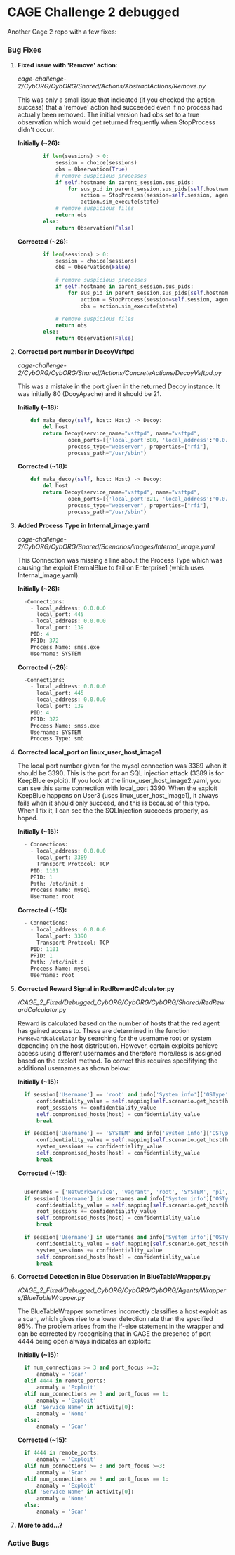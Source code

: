 # CAGE Challenge 2 debugged

Another Cage 2 repo with a few fixes:

### Bug Fixes

1. **Fixed issue with 'Remove' action**: 
    
    *cage-challenge-2/CybORG/CybORG/Shared/Actions/AbstractActions/Remove.py*
    
    This was only a small issue that indicated (if you checked the action success) that a 'remove' action had succeeded even if no process had actually been removed. The initial version had  obs set to a true observation which would get returned frequently when StopProcess didn't occur.
    
    **Initially (~26):**
    
    ```python
            if len(sessions) > 0:
                session = choice(sessions)
                obs = Observation(True)
                # remove suspicious processes
                if self.hostname in parent_session.sus_pids:
                    for sus_pid in parent_session.sus_pids[self.hostname]:
                        action = StopProcess(session=self.session, agent=self.agent, target_session=session.ident, pid=sus_pid)
                        action.sim_execute(state)
                # remove suspicious files
                return obs
            else:
                return Observation(False)
    
    ```
    
    **Corrected (~26):**
    
    ```python
            if len(sessions) > 0:
                session = choice(sessions)
                obs = Observation(False)
    
                # remove suspicious processes
                if self.hostname in parent_session.sus_pids:
                    for sus_pid in parent_session.sus_pids[self.hostname]:
                        action = StopProcess(session=self.session, agent=self.agent, target_session=session.ident, pid=sus_pid)
                        obs = action.sim_execute(state)
    
                # remove suspicious files
                return obs
            else:
                return Observation(False)
    ```
    
2. **Corrected port number in DecoyVsftpd**
    
    *cage-challenge-2/CybORG/CybORG/Shared/Actions/ConcreteActions/DecoyVsftpd.py*
    
    This was a mistake in the port given in the returned Decoy instance. It was initially 80 (DcoyApache) and it should be 21.
    
     **Initially (~18):**
    
    ```python
        def make_decoy(self, host: Host) -> Decoy:
            del host
            return Decoy(service_name="vsftpd", name="vsftpd",
                    open_ports=[{'local_port':80, 'local_address':'0.0.0.0'}],
                    process_type="webserver", properties=["rfi"],
                    process_path="/usr/sbin")
    ```
    
    **Corrected (~18):**
    
    ```python
        def make_decoy(self, host: Host) -> Decoy:
            del host
            return Decoy(service_name="vsftpd", name="vsftpd",
                    open_ports=[{'local_port':21, 'local_address':'0.0.0.0'}],
                    process_type="webserver", properties=["rfi"],
                    process_path="/usr/sbin")
    ```
    
3. **Added Process Type in Internal_image.yaml**
    
    *cage-challenge-2/CybORG/CybORG/Shared/Scenarios/images/Internal_image.yaml*
    
    This Connection was missing a line about the Process Type which was causing the exploit EternalBlue to fail on Enterprise1 (which uses Internal_image.yaml).
    
     **Initially (~26):**
    
    ```python
      -Connections:
        - local_address: 0.0.0.0
          local_port: 445
        - local_address: 0.0.0.0
          local_port: 139
        PID: 4
        PPID: 372
        Process Name: smss.exe
        Username: SYSTEM
    ```
    
    **Corrected (~26):**
    
    ```python
      -Connections:
        - local_address: 0.0.0.0
          local_port: 445
        - local_address: 0.0.0.0
          local_port: 139
        PID: 4
        PPID: 372
        Process Name: smss.exe
        Username: SYSTEM
        Process Type: smb
    ```
    

4. **Corrected local_port on linux_user_host_image1**
    
    The local port number given for the mysql connection was 3389 when it should be 3390. This is the port for an SQL injection attack (3389 is for KeepBlue exploit). If you look at the linux_user_host_image2.yaml, you can see this same connection with local_port 3390.  When the exploit KeepBlue happens on User3 (uses linux_user_host_image1), it always fails when it should only succeed, and this is because of this typo. When I fix it, I can see the the SQLInjection succeeds properly, as hoped.
    
    **Initially (~15):**
    
    ```python
      - Connections:
        - local_address: 0.0.0.0
          local_port: 3389
          Transport Protocol: TCP
        PID: 1101
        PPID: 1
        Path: /etc/init.d
        Process Name: mysql
        Username: root
    ```
    
    **Corrected (~15):**
    
    ```python
      - Connections:
        - local_address: 0.0.0.0
          local_port: 3390
          Transport Protocol: TCP
        PID: 1101
        PPID: 1
        Path: /etc/init.d
        Process Name: mysql
        Username: root
    ```
    
5. **Corrected Reward Signal in RedRewardCalculator.py** 

    */CAGE_2_Fixed/Debugged_CybORG/CybORG/CybORG/Shared/RedRewardCalculator.py*

    Reward is calculated based on the number of hosts that the red agent has gained access to. These are determined in the function ```PwnRewardCalculator``` by searching for the username root or system depending on the host distribution. However, certain exploits achieve access using different usernames and therefore more/less is assigned based on the exploit method. To correct this requires specififying the additional usernames as shown below:

    **Initially (~15):**
    
    ```python
      if session['Username'] == 'root' and info['System info']['OSType'] == OperatingSystemType.LINUX:
          confidentiality_value = self.mapping[self.scenario.get_host(host).get('ConfidentialityValue', 'Low')]
          root_sessions += confidentiality_value
          self.compromised_hosts[host] = confidentiality_value
          break

      if session['Username'] == 'SYSTEM' and info['System info']['OSType'] == OperatingSystemType.WINDOWS:
          confidentiality_value = self.mapping[self.scenario.get_host(host).get('ConfidentialityValue', 'Low')]
          system_sessions += confidentiality_value
          self.compromised_hosts[host] = confidentiality_value
          break
    ```
    
    **Corrected (~15):**
    
    ```python

      usernames = ['NetworkService', 'vagrant', 'root', 'SYSTEM', 'pi',  'www-data']                       
      if session['Username'] in usernames and info['System info']['OSType'] == OperatingSystemType.LINUX:
          confidentiality_value = self.mapping[self.scenario.get_host(host).get('ConfidentialityValue', 'Low')]
          root_sessions += confidentiality_value
          self.compromised_hosts[host] = confidentiality_value
          break

      if session['Username'] in usernames and info['System info']['OSType'] == OperatingSystemType.WINDOWS:
          confidentiality_value = self.mapping[self.scenario.get_host(host).get('ConfidentialityValue', 'Low')]
          system_sessions += confidentiality_value
          self.compromised_hosts[host] = confidentiality_value
          break  
    ```

6. **Corrected Detection in Blue Observation in BlueTableWrapper.py**

    */CAGE_2_Fixed/Debugged_CybORG/CybORG/CybORG/Agents/Wrappers/BlueTableWrapper.py*

    The BlueTableWrapper sometimes incorrectly classifies a host exploit as a scan, which gives rise to a lower detection rate than the specified 95%. The problem arises from the if-else statement in the wrapper and can be corrected by recognising that in CAGE the presence of port 4444 being open always indicates an exploit::

    **Initially (~15):**
    
    ```python
      if num_connections >= 3 and port_focus >=3:
          anomaly = 'Scan'
      elif 4444 in remote_ports:
          anomaly = 'Exploit'
      elif num_connections >= 3 and port_focus == 1:
          anomaly = 'Exploit'
      elif 'Service Name' in activity[0]:
          anomaly = 'None'
      else:
          anomaly = 'Scan'
    ```
    
    **Corrected (~15):**
    
    ```python
      if 4444 in remote_ports:
          anomaly = 'Exploit'
      elif num_connections >= 3 and port_focus >=3:
          anomaly = 'Scan'
      elif num_connections >= 3 and port_focus == 1:
          anomaly = 'Exploit'
      elif 'Service Name' in activity[0]:
          anomaly = 'None'
      else:
          anomaly = 'Scan'
    ```

1. **More to add…?**


### Active Bugs

